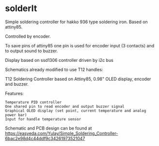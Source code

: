 # solderIt
Simple soldering controller for hakko 936 type soldering iron. Based on attiny85.

Controlled by encoder.

To save pins of attiny85 one pin is used for encoder input (3 contacts) and to output sound to buzzer.

Display based on ssd1306 controller driven by i2c bus


Schematics already modified to use T12 handles:

T12 Soldering Controller based on Attiny85, 0.98" OLED display, encoder and buzzer.

Features:

    Temperature PID controller
    One shared pin to read encoder and output buzzer signal
    Graphical OLED display (set point, current temperature and analog power bar)
    Input for handle temperature sensor


Schematic and PCB design can be found at https://easyeda.com/Yulay/Simple_Soldering_Controller-6bac2e98d4c44ddf9c34261973521047 
